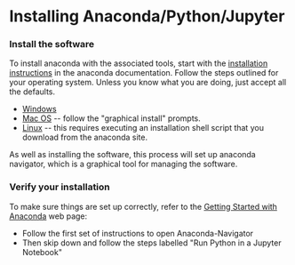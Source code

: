 # Installing Anaconda/Python/Jupyter

### Install the software

To install anaconda with the associated tools, start with the 
[installation instructions](https://docs.anaconda.com/anaconda/install) in the anaconda
documentation.  Follow the steps outlined for your operating system.  Unless you know what
you are doing, just accept all the defaults.

- [Windows](https://docs.anaconda.com/anaconda/install/windows/)
- [Mac OS](https://docs.anaconda.com/anaconda/install/mac-os/) -- follow the "graphical install" prompts.
- [Linux](https://docs.anaconda.com/anaconda/install/linux/) -- this requires executing an installation
shell script that you download from the anaconda site.

As well as installing the software, this process will set up anaconda navigator, 
which is a graphical tool for managing the software.

### Verify your installation

To make sure things are set up correctly, refer to the 
[Getting Started with Anaconda](https://docs.anaconda.com/anaconda/user-guide/getting-started/)
web page:

- Follow the first set of instructions to open Anaconda-Navigator 
- Then skip down and follow the steps labelled "Run Python in a Jupyter Notebook"



